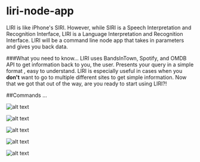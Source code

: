 # liri-node-app
LIRI is like iPhone's SIRI. However, while SIRI is a Speech Interpretation and Recognition Interface, LIRI is a Language Interpretation and Recognition Interface. LIRI will be a command line node app that takes in parameters and gives you back data.

###What you need to know...
LIRI uses BandsInTown, Spotify, and OMDB API to get information back to you, the user. Presents your query in a simple format , easy to understand. LIRI is especially useful in cases when you **don't** want to go to multiple different sites to get simple information. Now that we got that out of the way, are you ready to start using LIRI?!

##Commands
...

![alt text](https://i.ibb.co/RPjnv0V/liri-commands.jpg")

![alt text](https://i.ibb.co/F7zdcgN/concert-ths.jpg")

![alt text](https://i.ibb.co/DLt0FRY/spotify-this-song.jpg")

![alt text](https://i.ibb.co/ZGF42kB/movie-this.jpg")

![alt text](https://i.ibb.co/xJrD6S7/do-what-it-says.jpg")
